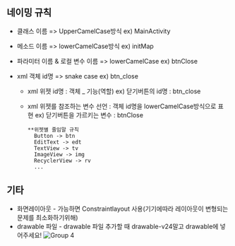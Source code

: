 ## 네이밍 규칙
- 클래스 이름 => UpperCamelCase방식
	ex) MainActivity
	
- 메소드 이름 => lowerCamelCase방식
	ex) initMap
	
- 파라미터 이름 & 로컬 변수 이름 => lowerCamelCase
	ex) btnClose
	
- xml 객체 id명 => snake case
	ex) btn_close
  
  * xml 위젯 id명  : 객체 _ 기능(역할)
    	ex) 닫기버튼의 id명 : btn_close
  * xml 위젯를 참조하는 변수 선언 : 객체 id명을 lowerCamelCase방식으로 표현
    	ex) 닫기버튼을 가르키는 변수 : btnClose
  

  
    	**위젯별 줄임말 규칙
          Button -> btn
          EditText -> edt
          TextView -> tv
          ImageView -> img
          RecyclerView -> rv
          ...
	  

## 기타
- 화면레이아웃 - 가능하면 Constraintlayout 사용(기기에따라 레이아웃이 변형되는 문제를 최소화하기위해)
- drawable 파일 - drawable 파일 추가할 때 drawable-v24말고 drawable에 넣어주세요!
![Group 4](https://user-images.githubusercontent.com/65716143/100766677-4083e580-343c-11eb-8719-1181ab438fac.png)
